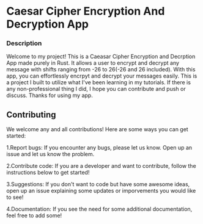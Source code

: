 # Caesar Cipher Encryption And Decryption App
### Description
Welcome to my project! This is a Caeasar Cipher Encryption and Decrption App made purely in Rust. 
It allows a user to encrypt and decrypt any message with shifts ranging from -26 to 26(-26 and 26 included).
With this app, you can effortlessly encrpyt and decrypt your messages easily. This is a project I built to utilize what I've been learning in my tutorials.
If there is any non-professional thing I did, I hope you can contribute and push or discuss. Thanks for using my app.

## Contributing
We welcome any and all contributions! Here are some ways you can get started:

1.Report bugs: If you encounter any bugs, please let us know. Open up an issue and let us know the problem.

2.Contribute code: If you are a developer and want to contribute, follow the instructions below to get started!

3.Suggestions: If you don't want to code but have some awesome ideas, open up an issue explaining some updates or imporvements you would like to see!

4.Documentation: If you see the need for some additional documentation, feel free to add some!
